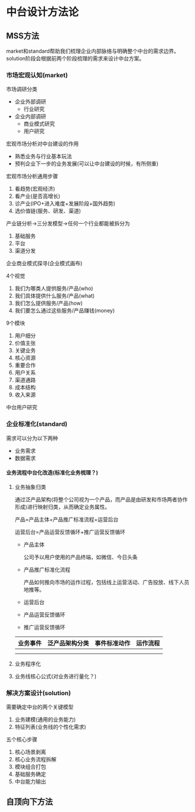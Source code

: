 # 中台设计方法论

## MSS方法

market和standard帮助我们梳理企业内部脉络与明确整个中台的需求边界。solution阶段会根据前两个阶段梳理的需求来设计中台方案。

### 市场宏观认知(market)

市场调研分类

+ 企业外部调研
  + 行业研究
+ 企业内部调研
  + 商业模式研究
  + 用户研究

宏观市场分析对中台建设的作用

+ 熟悉业务与行业基本玩法
+ 预判企业下一步的业务发展(可以让中台建设的时候，有所侧重)

宏观市场分析通用步骤

1. 看趋势(宏观经济)
2. 看产业(是否高增长)
3. 诊产业(IPO+进入难度+发展阶段+国外趋势)
4. 选价值链(服务、研发、渠道)

产业链分析->三分发模型->任何一个行业都能被拆分为

1. 基础服务
2. 平台
3. 渠道分发

企业商业模式探寻(企业模式画布)

4个视觉

1. 我们为哪类人提供服务/产品(who)
2. 我们具体提供什么服务/产品(what)
3. 我们怎么提供服务/产品(how)
4. 我们要怎么通过这些服务/产品赚钱(money)

9个模块

1. 用户细分
2. 价值主张
3. 关键业务
4. 核心资源
5. 重要合作
6. 用户关系
7. 渠道通路
8. 成本结构
9. 收入来源

中台用户研究

### 企业标准化(standard)

需求可以分为以下两种

+ 业务需求
+ 数据需求

#### 业务流程中台化改造(标准化业务梳理？)

1. 业务抽象归类

   通过泛产品架构(将整个公司视为一个产品，而产品是由研发和市场两者协作形成)进行映射归类，从而确定业务属性。

   产品=产品主体+产品推广标准流程+运营后台

   运营后台=产品运营反馈循环+推广运营反馈循环

   + 产品主体

     公司予以用户使用的产品终端，如微信、今日头条

   + 产品推广标准化流程

     产品如何推向市场的运作过程，包括线上运营活动、广告投放、线下人员地推等。

   + 运营后台

     

   + 产品运营反馈循环

   + 推广运营反馈循环

   

   | 业务事件 | 泛产品架构分类 | 事件标准动作 | 运作流程 |
   | -------- | -------------- | ------------ | -------- |
   |          |                |              |          |
   |          |                |              |          |

2. 业务程序化

3. 业务线核心公式(对业务进行量化？)

### 解决方案设计(solution)

需要确定中台的两个关键模型

1. 业务建模(通用的业务能力)
2. 特征列表(业务线的个性化需求)

五个核心步骤

1. 核心场景剥离
2. 核心业务流程拆解
3. 模块组合打包
4. 基础服务确定
5. 中台能力输出

## 自顶向下方法



